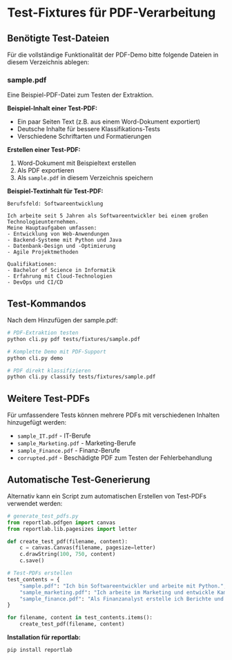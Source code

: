 # Test-Fixtures für PDF-Verarbeitung

## Benötigte Test-Dateien

Für die vollständige Funktionalität der PDF-Demo bitte folgende Dateien in diesem Verzeichnis ablegen:

### sample.pdf
Eine Beispiel-PDF-Datei zum Testen der Extraktion.

**Beispiel-Inhalt einer Test-PDF:**
- Ein paar Seiten Text (z.B. aus einem Word-Dokument exportiert)
- Deutsche Inhalte für bessere Klassifikations-Tests
- Verschiedene Schriftarten und Formatierungen

**Erstellen einer Test-PDF:**
1. Word-Dokument mit Beispieltext erstellen
2. Als PDF exportieren
3. Als `sample.pdf` in diesem Verzeichnis speichern

**Beispiel-Textinhalt für Test-PDF:**
```
Berufsfeld: Softwareentwicklung

Ich arbeite seit 5 Jahren als Softwareentwickler bei einem großen Technologieunternehmen. 
Meine Hauptaufgaben umfassen:
- Entwicklung von Web-Anwendungen
- Backend-Systeme mit Python und Java
- Datenbank-Design und -Optimierung
- Agile Projektmethoden

Qualifikationen:
- Bachelor of Science in Informatik
- Erfahrung mit Cloud-Technologien
- DevOps und CI/CD
```

## Test-Kommandos

Nach dem Hinzufügen der sample.pdf:

```bash
# PDF-Extraktion testen
python cli.py pdf tests/fixtures/sample.pdf

# Komplette Demo mit PDF-Support
python cli.py demo

# PDF direkt klassifizieren
python cli.py classify tests/fixtures/sample.pdf
```

## Weitere Test-PDFs

Für umfassendere Tests können mehrere PDFs mit verschiedenen Inhalten hinzugefügt werden:
- `sample_IT.pdf` - IT-Berufe
- `sample_Marketing.pdf` - Marketing-Berufe  
- `sample_Finance.pdf` - Finanz-Berufe
- `corrupted.pdf` - Beschädigte PDF zum Testen der Fehlerbehandlung

## Automatische Test-Generierung

Alternativ kann ein Script zum automatischen Erstellen von Test-PDFs verwendet werden:

```python
# generate_test_pdfs.py
from reportlab.pdfgen import canvas
from reportlab.lib.pagesizes import letter

def create_test_pdf(filename, content):
    c = canvas.Canvas(filename, pagesize=letter)
    c.drawString(100, 750, content)
    c.save()

# Test-PDFs erstellen
test_contents = {
    "sample.pdf": "Ich bin Softwareentwickler und arbeite mit Python.",
    "sample_marketing.pdf": "Ich arbeite im Marketing und entwickle Kampagnen.",
    "sample_finance.pdf": "Als Finanzanalyst erstelle ich Berichte und Prognosen."
}

for filename, content in test_contents.items():
    create_test_pdf(filename, content)
```

**Installation für reportlab:**
```bash
pip install reportlab
```
